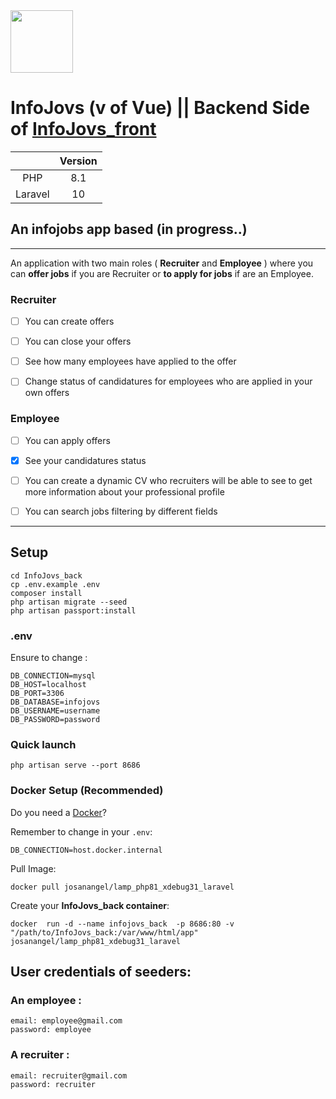 <img src="https://github.com/joseangelcrn/InfoJovs_front/assets/47973568/d791fb03-8a2c-4dcf-af0d-00152e932339" width="100" height="100"> 


# InfoJovs (v of Vue) || Backend Side of [InfoJovs_front](https://github.com/joseangelcrn/InfoJovs_front)


|         | Version    |
| :---:   | :---: | 
| PHP     | 8.1   |
| Laravel     | 10   |

## An infojobs app based (in progress..)

<hr>

An application with two main roles ( **Recruiter** and **Employee** )  where you can **offer jobs** if you are  Recruiter or **to apply for jobs** if are an Employee.


### **Recruiter**

- [ ] You can create offers
- [ ] You can close your offers 
- [ ] See how many employees have applied to the offer
- [ ] Change status of candidatures for employees who are applied in your own offers


### **Employee**

- [ ] You can apply offers
- [x] See your candidatures status
- [ ] You can create a dynamic CV who recruiters will be able to see to get more information about your professional profile
- [ ] You can search jobs filtering by different fields

      
<hr>

## Setup 

```
cd InfoJovs_back
cp .env.example .env
composer install 
php artisan migrate --seed
php artisan passport:install
```

### .env

Ensure to change :
```
DB_CONNECTION=mysql
DB_HOST=localhost
DB_PORT=3306
DB_DATABASE=infojovs
DB_USERNAME=username
DB_PASSWORD=password
```

### Quick launch

````
php artisan serve --port 8686
````

### Docker Setup  (Recommended)

Do you need a [Docker](https://hub.docker.com/repository/docker/josanangel/lamp_php81_xdebug31_laravel/general)?

Remember to change in your `.env`:

````
DB_CONNECTION=host.docker.internal
````

Pull Image:

````
docker pull josanangel/lamp_php81_xdebug31_laravel
````

Create your **InfoJovs_back container**: 

````
docker  run -d --name infojovs_back  -p 8686:80 -v "/path/to/InfoJovs_back:/var/www/html/app" josanangel/lamp_php81_xdebug31_laravel
````

## User credentials of seeders:

### An employee : 

```
email: employee@gmail.com
password: employee
```

### A recruiter : 

```
email: recruiter@gmail.com
password: recruiter
```

